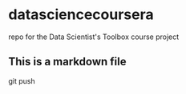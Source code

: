 # datasciencecoursera
repo for the Data Scientist's Toolbox course project
## This is a markdown file
git push
